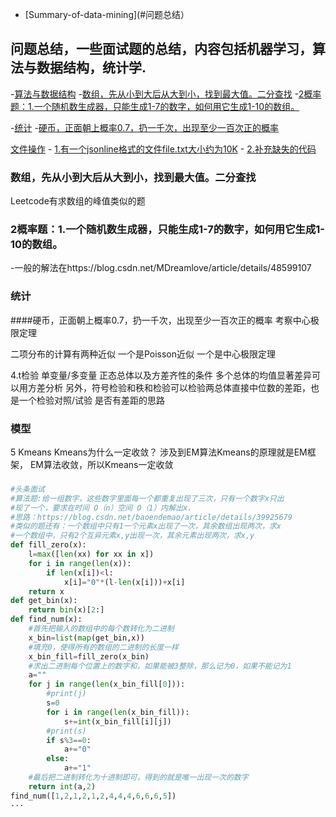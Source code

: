 <!-- TOC -->
- [Summary-of-data-mining](#问题总结）
## 问题总结，一些面试题的总结，内容包括机器学习，算法与数据结构，统计学.
   -[算法与数据结构](##算法与数据结构)
	   -[数组，先从小到大后从大到小，找到最大值。二分查找](#数组，先从小到大后从大到小，找到最大值。二分查找)
	   -[2概率题：1.一个随机数生成器，只能生成1-7的数字，如何用它生成1-10的数组。](#2概率题：1.一个随机数生成器，只能生成1-7的数字，如何用它生成1-10的数组。)


  -[统计](##统计)
	   -[硬币，正面朝上概率0.7，扔一千次，出现至少一百次正的概率](#硬币，正面朝上概率0.7，扔一千次，出现至少一百次正的概率)

   [文件操作](#文件操作)
        - [1.有一个jsonline格式的文件file.txt大小约为10K](#1有一个jsonline格式的文件filetxt大小约为10k)
        - [2.补充缺失的代码](#2补充缺失的代码)
	
 ### 数组，先从小到大后从大到小，找到最大值。二分查找
 Leetcode有求数组的峰值类似的题
 
### 2概率题：1.一个随机数生成器，只能生成1-7的数字，如何用它生成1-10的数组。

 -一般的解法在https://blog.csdn.net/MDreamlove/article/details/48599107

### 统计
####硬币，正面朝上概率0.7，扔一千次，出现至少一百次正的概率
   考察中心极限定理

二项分布的计算有两种近似  一个是Poisson近似 一个是中心极限定理

4.t检验 单变量/多变量  正态总体以及方差齐性的条件   多个总体的均值显著差异可以用方差分析
另外，符号检验和秩和检验可以检验两总体直接中位数的差距，也是一个检验对照/试验
是否有差距的思路

### 模型
5 Kmeans   Kmeans为什么一定收敛？  涉及到EM算法Kmeans的原理就是EM框架，
EM算法收敛，所以Kmeans一定收敛


###
```Python
#头条面试
#算法题:给一组数字，这些数字里面每一个都重复出现了三次，只有一个数字x只出
#现了一个，要求在时间 O（n）空间 O（1）内解出x.
#思路：https://blog.csdn.net/baoendemao/article/details/39925679
#类似的题还有：一个数组中只有1一个元素x出现了一次，其余数组出现两次，求x
#一个数组中，只有2个互异元素x,y出现一次，其余元素出现两次，求x,y
def fill_zero(x):
    l=max([len(xx) for xx in x])
    for i in range(len(x)):
        if len(x[i])<l:
            x[i]="0"*(l-len(x[i]))+x[i]
    return x            
def get_bin(x):
    return bin(x)[2:]
def find_num(x):
    #首先把输入的数组中的每个数转化为二进制
    x_bin=list(map(get_bin,x))
    #填充0，使得所有的数组的二进制的长度一样
    x_bin_fill=fill_zero(x_bin)
    #求出二进制每个位置上的数字和，如果能被3整除，那么记为0，如果不能记为1
    a=""
    for j in range(len(x_bin_fill[0])):
        #print(j)      
        s=0
        for i in range(len(x_bin_fill)):
            s+=int(x_bin_fill[i][j])
        #print(s)
        if s%3==0:
            a+="0"
        else:
            a+="1"
    #最后把二进制转化为十进制即可，得到的就是唯一出现一次的数字
    return int(a,2)
find_num([1,2,1,2,1,2,4,4,4,6,6,6,5])
···
